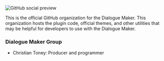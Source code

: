 <img alt="GitHub social preview" src="https://github.com/user-attachments/assets/8759b695-e748-44df-93d8-1c935387af4e" />

This is the official GitHub organization for the Dialogue Maker. This organization hosts the plugin code, official themes, and other utilities that may be helpful for developers to use with the Dialogue Maker.

### Dialogue Maker Group
* Christian Toney: Producer and programmer
